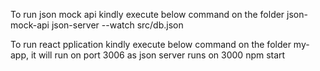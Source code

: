 To run json mock api kindly execute below command on the folder json-mock-api
    json-server --watch src/db.json

To run react pplication kindly execute below command on the folder my-app, it will run on port 3006 as json server runs on 3000
    npm start

